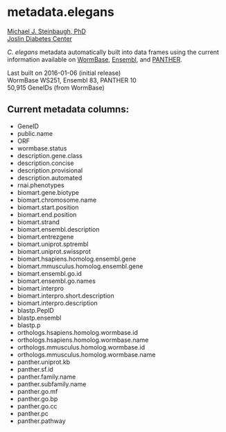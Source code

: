 # metadata.elegans

[Michael J. Steinbaugh, PhD](http://mike.steinbaugh.com)  
[Joslin Diabetes Center](http://www.joslin.org)

*C. elegans* metadata automatically built into data frames using the current information available on [WormBase](http://www.wormbase.org), [Ensembl](http://www.ensembl.org/Caenorhabditis_elegans/Info/Index), and [PANTHER](http://pantherdb.org). 

Last built on 2016-01-06 (initial release)  
WormBase WS251, Ensembl 83, PANTHER 10  
50,915 GeneIDs (from WormBase)


## Current metadata columns:

- GeneID
- public.name
- ORF
- wormbase.status
- description.gene.class
- description.concise
- description.provisional
- description.automated
- rnai.phenotypes
- biomart.gene.biotype
- biomart.chromosome.name
- biomart.start.position
- biomart.end.position
- biomart.strand
- biomart.ensembl.description
- biomart.entrezgene
- biomart.uniprot.sptrembl
- biomart.uniprot.swissprot
- biomart.hsapiens.homolog.ensembl.gene
- biomart.mmusculus.homolog.ensembl.gene
- biomart.ensembl.go.id
- biomart.ensembl.go.names
- biomart.interpro
- biomart.interpro.short.description
- biomart.interpro.description
- blastp.PepID
- blastp.ensembl
- blastp.p
- orthologs.hsapiens.homolog.wormbase.id
- orthologs.hsapiens.homolog.wormbase.name
- orthologs.mmusculus.homolog.wormbase.id
- orthologs.mmusculus.homolog.wormbase.name
- panther.uniprot.kb
- panther.sf.id
- panther.family.name
- panther.subfamily.name
- panther.go.mf
- panther.go.bp
- panther.go.cc
- panther.pc
- panther.pathway
